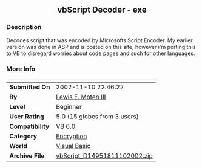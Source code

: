 ﻿<div align="center">

## vbScript Decoder \- exe


</div>

### Description

Decodes script that was encoded by Microsofts Script Encoder. My earlier version was done in ASP and is posted on this site, however i'm porting this to VB to disregard worries about code pages and such for other languages.
 
### More Info
 


<span>             |<span>
---                |---
**Submitted On**   |2002-11-10 22:46:22
**By**             |[Lewis E\. Moten III](https://github.com/Planet-Source-Code/PSCIndex/blob/master/ByAuthor/lewis-e-moten-iii.md)
**Level**          |Beginner
**User Rating**    |5.0 (15 globes from 3 users)
**Compatibility**  |VB 6\.0
**Category**       |[Encryption](https://github.com/Planet-Source-Code/PSCIndex/blob/master/ByCategory/encryption__1-48.md)
**World**          |[Visual Basic](https://github.com/Planet-Source-Code/PSCIndex/blob/master/ByWorld/visual-basic.md)
**Archive File**   |[vbScript\_D14951811102002\.zip](https://github.com/Planet-Source-Code/lewis-e-moten-iii-vbscript-decoder-exe__1-40597/archive/master.zip)








